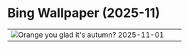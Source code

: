 # Bing Wallpaper (2025-11)

|  |  |  |
|:---:|:---:|:---:|
| ![](https://www.bing.com/th?id=OHR.MoncayoAutumn_EN-GB3179632918_400x240.jpg "Orange you glad it's autumn?") 2025-11-01 |  |  |
